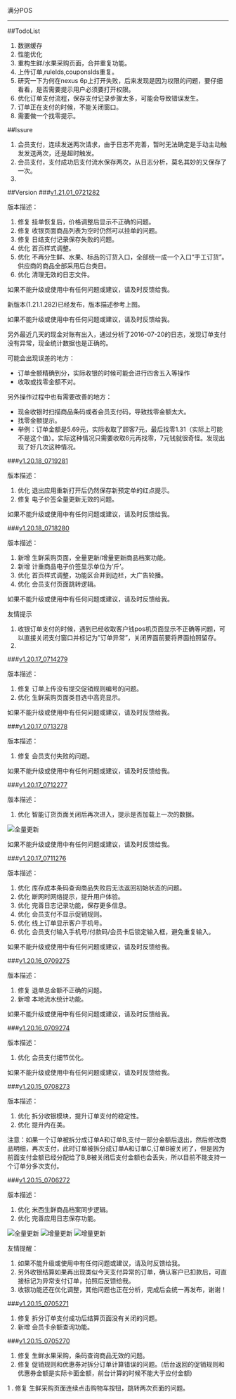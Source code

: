 满分POS
******

##TodoList
1. 数据缓存
2. 性能优化
3. 重构生鲜/水果采购页面，合并重复功能。
4. 上传订单,ruleIds,couponsIds重复。
5. 研究一下为何在nexus 6p上打开失败，后来发现是因为权限的问题，要仔细看看，是否需要提示用户必须要打开权限。
6. 优化订单支付流程，保存支付记录步骤太多，可能会导致错误发生。
7. 订单正在支付的时候，不能关闭窗口。
8. 需要做一个找零提示。


##Issure
1. 会员支付，连续发送两次请求，由于日志不完善，暂时无法确定是手动主动触发发送两次，还是超时触发。
2. 会员支付，支付成功后支付流水保存两次，从日志分析，莫名其妙的又保存了一次。
3. 



##Version
###[v1.21.01_0721282](https://beta.bugly.qq.com/bz1s)

版本描述：

1. 修复 挂单恢复后，价格调整后显示不正确的问题。
2. 修复 收银页面商品列表为空时仍然可以挂单的问题。
3. 修复 日结支付记录保存失败的问题。
4. 优化 首页样式调整。
5. 优化 不再分生鲜、水果、标品的订货入口，全部统一成一个入口“手工订货”。供应商的商品全部采用后台类目。
6. 优化 清理无效的日志文件。


如果不能升级或使用中有任何问题或建议，请及时反馈给我。

新版本(1.21.1.282)已经发布，版本描述参考上图。

如果不能升级或使用中有任何问题或建议，请及时反馈给我。

另外最近几天的现金对账有出入，通过分析了2016-07-20的日志，发现订单支付没有异常，现金统计数据也是正确的。

可能会出现误差的地方：

* 订单金额精确到分，实际收银的时候可能会进行四舍五入等操作
* 收取或找零金额不对。


另外操作过程中也有需要改善的地方：


* 现金收银时扫描商品条码或者会员支付码，导致找零金额太大。
* 找零金额提示。
* 举例：订单金额是5.69元，实际收取了顾客7元，最后找零1.31（实际上可能不是这个值）。实际这种情况只需要收取6元再找零，7元钱就很奇怪。发现出现了好几次这种情况。

###[v1.20.18_0719281](https://beta.bugly.qq.com/66io)

版本描述：

1. 优化 退出应用重新打开后仍然保存新预定单的红点提示。
2. 修复 电子价签全量更新无效的问题。


如果不能升级或使用中有任何问题或建议，请及时反馈给我。


###[v1.20.18_0718280](https://beta.bugly.qq.com/n0bt)

版本描述：

1. 新增 生鲜采购页面，全量更新/增量更新商品档案功能。
2. 新增 计重商品电子价签显示单位为‘斤’。
3. 优化 首页样式调整，功能区合并到边栏，大广告轮播。
4. 优化 会员支付页面跳转逻辑。


如果不能升级或使用中有任何问题或建议，请及时反馈给我。

友情提示

1. 收银订单支付的时候，遇到已经收取客户钱pos机页面显示不正确等问题，可以直接关闭支付窗口并标记为”订单异常”，关闭界面前要将界面拍照留存。
2. 

###[v1.20.17_0714279](https://beta.bugly.qq.com/3zr4)

版本描述：

1. 修复 订单上传没有提交促销规则编号的问题。
2. 优化 生鲜采购页面类目选中高亮显示。


如果不能升级或使用中有任何问题或建议，请及时反馈给我。


###[v1.20.17_0713278](http://beta.qq.com/m/x1s4)

版本描述：

1. 修复 会员支付失败的问题。


如果不能升级或使用中有任何问题或建议，请及时反馈给我。


###[v1.20.17_0712277](http://beta.qq.com/m/x1s4)

版本描述：

1. 优化 智能订货页面关闭后再次进入，提示是否加载上一次的数据。

![全量更新](https://cl.ly/172W110G1f11)

如果不能升级或使用中有任何问题或建议，请及时反馈给我。


###[v1.20.17_0711276](http://beta.qq.com/m/x1s4)

版本描述：

1. 优化 库存成本条码查询商品失败后无法返回初始状态的问题。
2. 优化 断网时网络提示，提升用户体验。
3. 优化 完善日志记录功能，保存更多信息。
4. 优化 会员支付不显示促销规则。
5. 优化 线上订单显示客户手机号。
6. 优化 会员支付输入手机号/付款码/会员卡后锁定输入框，避免重复输入。

如果不能升级或使用中有任何问题或建议，请及时反馈给我。


###[v1.20.16_0709275](http://beta.qq.com/m/x1s4)

版本描述：

1. 修复 退单总金额不正确的问题。
2. 新增 本地流水统计功能。


如果不能升级或使用中有任何问题或建议，请及时反馈给我。


###[v1.20.16_0709274](http://beta.qq.com/m/1iu2)

版本描述：

1. 优化 会员支付细节优化。


如果不能升级或使用中有任何问题或建议，请及时反馈给我。



###[v1.20.15_0708273](http://beta.qq.com/m/1iu2)

版本描述：

1. 优化 拆分收银模块，提升订单支付的稳定性。
2. 优化 提升内在美。

注意：如果一个订单被拆分成订单A和订单B,支付一部分金额后退出，然后修改商品明细，再次支付，此时订单被拆分成订单A和订单C,订单B被关闭了，但是因为前面支付金额已经分配给了B,B被关闭后支付金额也会丢失，所以目前不能支持一个订单分多次支付。



###[v1.20.15_0706272](http://beta.qq.com/m/70j5)

版本描述：

1. 优化 米西生鲜商品档案同步逻辑。
2. 优化 完善应用日志保存功能。

![全量更新](http://cl.ly/3S0k3n410C3M)
![增量更新](http://cl.ly/3p1o2F3q0R2Q)
![增量更新](http://cl.ly/3R1f1F240U1t)

友情提醒：

1. 如果不能升级或使用中有任何问题或建议，请及时反馈给我。
2. 另外收银结算如果再出现类似今天支付异常的订单，确认客户已扣款后，可直接标记为异常支付订单，拍照后反馈给我。
3. 收银功能还在优化调整，其他问题也正在分析，完成后会统一再发布，谢谢！



###[v1.20.15_0705271]()
1. 修复 拆分订单支付成功后结算页面没有关闭的问题。
2. 新增 会员卡余额查询功能。


###[v1.20.15_0705270]()
1. 修复 生鲜水果采购，条码查询商品无效的问题。
2. 修复 促销规则和优惠券对拆分订单计算错误的问题。(后台返回的促销规则和优惠券金额是实际卡面金额，前台计算的时候不能大于应付金额)


1
. 修复 生鲜采购页面连续点击购物车按钮，跳转两次页面的问题。
